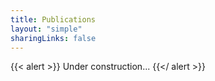 ```yaml
---
title: Publications
layout: "simple"
sharingLinks: false
---
```



{{< alert >}} Under construction... {{</ alert >}}

